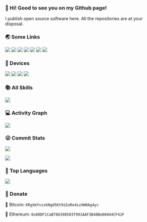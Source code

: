 ### 👋 Hi! Good to see you on my Github page!

I publish open source software here. All the repositories are at your disposal.

### 🌏 Some Links

[![](https://img.shields.io/badge/My%20Website-black?style=flat-square&logo=vercel&logoColor=white)](https://anoyi.com/)
[![](https://img.shields.io/badge/Github-black?style=flat-square&logo=github&logoColor=white)](https://github.com/AnoyiX/)
[![](https://img.shields.io/badge/DouYin-000000.svg?style=flat-square&logo=tiktok&logoColor=white)](https://www.douyin.com/user/MS4wLjABAAAAFS6CPjIHAim7TdTQjzevZX7LwfKCIi37PTVmqCpzdU0)
[![](https://img.shields.io/badge/YouTube-black?style=flat-square&logo=YouTube&logoColor=white)](https://www.youtube.com/channel/UCL-w1IbRfznZauYz6JIZOBw)
[![](https://img.shields.io/badge/Bilibili-black?style=flat-square&logo=bilibili&logoColor=white)](https://space.bilibili.com/182381763)
[![](https://img.shields.io/badge/ZhiHu-black?style=flat-square&logo=zhihu&logoColor=white)](https://www.zhihu.com/)
[![](https://img.shields.io/badge/Twitter-black?style=flat-square&logo=Twitter&logoColor=white)](https://twitter.com/AnoyiX)

### 📱 Devices

[![](https://img.shields.io/badge/-Macbook%20Pro%20M1-black?style=flat-square&logo=apple)](https://www.apple.com/macbook-pro-13/)
[![](https://img.shields.io/badge/-iPhone%2013%20Pro-black?style=flat-square&logo=apple)](https://www.apple.com/iphone-13-pro/)
[![](https://img.shields.io/badge/Desktop%20Computer-black?style=flat-square&logo=microsoft&logoColor=white)](https://www.microsoft.com/)
[![](https://img.shields.io/badge/DJI%20MINI%202-black?style=flat-square&logoColor=white)](https://www.dji.com/cn/mini-2?site=brandsite&from=nav)

### 📚 All Skills

![](https://skillicons.dev/icons?perline=15&i=github,gitlab,git,twitter,stackoverflow,vercel,figma,vscode,idea,vim,atom,js,ts,html,css,c,bootstrap,jquery,nodejs,python,java,react,vue,tailwind,spring,nextjs,maven,mongo,redis,mysql,fastapi,flask,md,regex,aws,azure,linux,bash,docker,kubernetes,ansible,grafana,prometheus,nginx,jenkins)

### 💻 Activity Graph

![](https://activity-graph.herokuapp.com/graph?username=AnoyiX&bg_color=1c1917&color=ffffff&line=216E39&point=32C15F&area_color=1c1917&area=true&hide_border=true&custom_title=GitHub%20Commits%20Graph)

### 😜 Commit Stats

![](https://github-readme-stats.vercel.app/api?username=AnoyiX&count_private=true&show_icons=true&theme=radical&show_owner=true)

![](https://github-profile-trophy.vercel.app/?username=AnoyiX&theme=radical&row=1)

### 🦁 Top Languages

![](https://github-readme-stats.vercel.app/api/top-langs/?username=AnoyiX&layout=compact&theme=dark)

### 💸 Donate

🔸 Bitcoin: `KRgXmYvzxkNgd5Kt9iEoRe4szXW8Ag4yc`

🔸 Ethereum: `0x80DF1CaB786398503f991AAF3B48Be06044CF42F`
  
